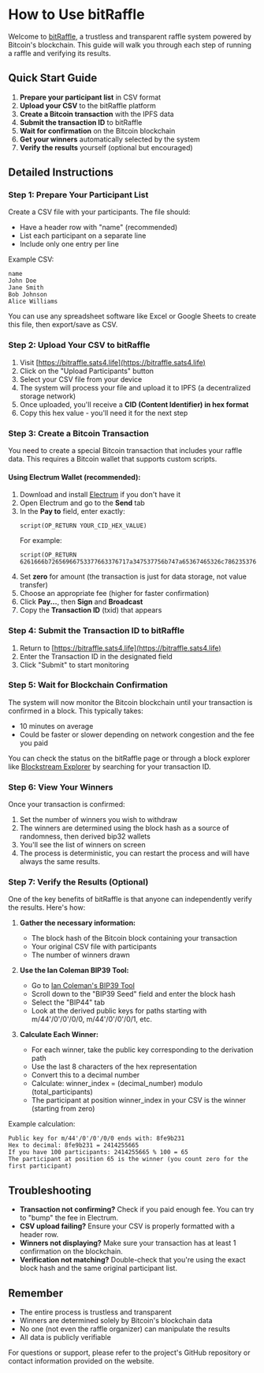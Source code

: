 # How to Use bitRaffle

Welcome to [bitRaffle](https://bitraffle.sats4.life), a trustless and transparent raffle system powered by Bitcoin's blockchain. This guide will walk you through each step of running a raffle and verifying its results.

## Quick Start Guide

1. **Prepare your participant list** in CSV format
2. **Upload your CSV** to the bitRaffle platform
3. **Create a Bitcoin transaction** with the IPFS data
4. **Submit the transaction ID** to bitRaffle
5. **Wait for confirmation** on the Bitcoin blockchain
6. **Get your winners** automatically selected by the system
7. **Verify the results** yourself (optional but encouraged)

## Detailed Instructions

### Step 1: Prepare Your Participant List

Create a CSV file with your participants. The file should:
- Have a header row with "name" (recommended)
- List each participant on a separate line
- Include only one entry per line

Example CSV:
```
name
John Doe
Jane Smith
Bob Johnson
Alice Williams
```

You can use any spreadsheet software like Excel or Google Sheets to create this file, then export/save as CSV.

### Step 2: Upload Your CSV to bitRaffle

1. Visit [https://bitraffle.sats4.life](https://bitraffle.sats4.life)
2. Click on the "Upload Participants" button
3. Select your CSV file from your device
4. The system will process your file and upload it to IPFS (a decentralized storage network)
5. Once uploaded, you'll receive a **CID (Content Identifier) in hex format**
6. Copy this hex value - you'll need it for the next step

### Step 3: Create a Bitcoin Transaction

You need to create a special Bitcoin transaction that includes your raffle data. This requires a Bitcoin wallet that supports custom scripts.

#### Using Electrum Wallet (recommended):

1. Download and install [Electrum](https://electrum.org/) if you don't have it
2. Open Electrum and go to the **Send** tab
3. In the **Pay to** field, enter exactly:
   ```
   script(OP_RETURN YOUR_CID_HEX_VALUE)
   ```
   For example:
   ```
   script(OP_RETURN 6261666b72656966753377663376717a347537756b747a65367465326c78623537656b777267336e67646a6c346b74676f6167356a667775646769)
   ```
4. Set **zero** for amount (the transaction is just for data storage, not value transfer)
5. Choose an appropriate fee (higher for faster confirmation)
6. Click **Pay...**, then **Sign** and **Broadcast**
7. Copy the **Transaction ID** (txid) that appears

### Step 4: Submit the Transaction ID to bitRaffle

1. Return to [https://bitraffle.sats4.life](https://bitraffle.sats4.life)
2. Enter the Transaction ID in the designated field
3. Click "Submit" to start monitoring

### Step 5: Wait for Blockchain Confirmation

The system will now monitor the Bitcoin blockchain until your transaction is confirmed in a block. This typically takes:
- 10 minutes on average
- Could be faster or slower depending on network congestion and the fee you paid

You can check the status on the bitRaffle page or through a block explorer like [Blockstream Explorer](https://blockstream.info/) by searching for your transaction ID.

### Step 6: View Your Winners

Once your transaction is confirmed:
1. Set the number of winners you wish to withdraw
2. The winners are determined using the block hash as a source of randomness, then derived bip32 wallets
3. You'll see the list of winners on screen
4. The process is deterministic, you can restart the process and will have always the same results.

### Step 7: Verify the Results (Optional)

One of the key benefits of bitRaffle is that anyone can independently verify the results. Here's how:

1. **Gather the necessary information:**
   - The block hash of the Bitcoin block containing your transaction
   - Your original CSV file with participants
   - The number of winners drawn

2. **Use the Ian Coleman BIP39 Tool:**
   - Go to [Ian Coleman's BIP39 Tool](https://iancoleman.io/bip39/)
   - Scroll down to the "BIP39 Seed" field and enter the block hash
   - Select the "BIP44" tab
   - Look at the derived public keys for paths starting with m/44'/0'/0'/0/0, m/44'/0'/0'/0/1, etc.

3. **Calculate Each Winner:**
   - For each winner, take the public key corresponding to the derivation path
   - Use the last 8 characters of the hex representation
   - Convert this to a decimal number
   - Calculate: winner_index = (decimal_number) modulo (total_participants)
   - The participant at position winner_index in your CSV is the winner (starting from zero)

Example calculation:
```
Public key for m/44'/0'/0'/0/0 ends with: 8fe9b231
Hex to decimal: 8fe9b231 = 2414255665
If you have 100 participants: 2414255665 % 100 = 65
The participant at position 65 is the winner (you count zero for the first participant)
```

## Troubleshooting

- **Transaction not confirming?** Check if you paid enough fee. You can try to "bump" the fee in Electrum.
- **CSV upload failing?** Ensure your CSV is properly formatted with a header row.
- **Winners not displaying?** Make sure your transaction has at least 1 confirmation on the blockchain.
- **Verification not matching?** Double-check that you're using the exact block hash and the same original participant list.

## Remember

- The entire process is trustless and transparent
- Winners are determined solely by Bitcoin's blockchain data
- No one (not even the raffle organizer) can manipulate the results
- All data is publicly verifiable

For questions or support, please refer to the project's GitHub repository or contact information provided on the website. 
